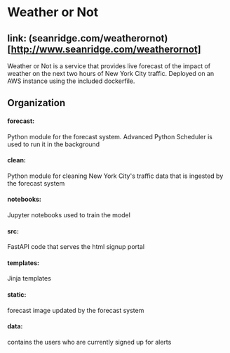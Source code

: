# Weather or Not
## link: (seanridge.com/weatherornot)[http://www.seanridge.com/weatherornot]
Weather or Not is a service that provides live forecast of the impact of weather on the next two hours of New York City traffic. Deployed on an AWS instance using the included dockerfile.

## Organization
#### forecast: 
Python module for the forecast system. Advanced Python Scheduler is used to run it in the background
#### clean: 
Python module for cleaning New York City's traffic data that is ingested by the forecast system
#### notebooks:
Jupyter notebooks used to train the model
#### src:
FastAPI code that serves the html signup portal
#### templates: 
Jinja templates
#### static: 
forecast image updated by the forecast system
#### data: 
contains the users who are currently signed up for alerts

